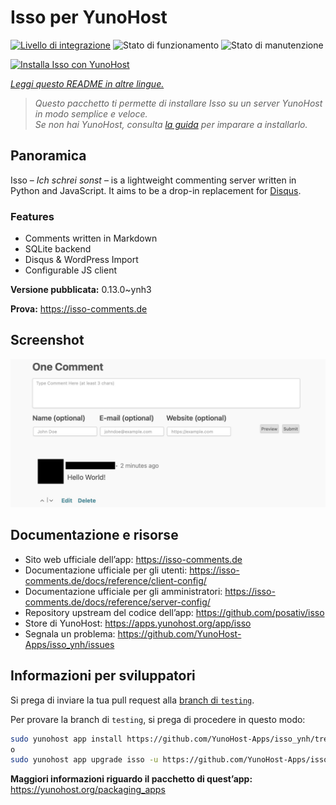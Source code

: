 <!--
N.B.: Questo README è stato automaticamente generato da <https://github.com/YunoHost/apps/tree/master/tools/readme_generator>
NON DEVE essere modificato manualmente.
-->

# Isso per YunoHost

[![Livello di integrazione](https://dash.yunohost.org/integration/isso.svg)](https://dash.yunohost.org/appci/app/isso) ![Stato di funzionamento](https://ci-apps.yunohost.org/ci/badges/isso.status.svg) ![Stato di manutenzione](https://ci-apps.yunohost.org/ci/badges/isso.maintain.svg)

[![Installa Isso con YunoHost](https://install-app.yunohost.org/install-with-yunohost.svg)](https://install-app.yunohost.org/?app=isso)

*[Leggi questo README in altre lingue.](./ALL_README.md)*

> *Questo pacchetto ti permette di installare Isso su un server YunoHost in modo semplice e veloce.*  
> *Se non hai YunoHost, consulta [la guida](https://yunohost.org/install) per imparare a installarlo.*

## Panoramica

Isso – *Ich schrei sonst* – is a lightweight commenting server written in Python and JavaScript. It aims to be a drop-in replacement for
[Disqus](http://disqus.com).

### Features

- Comments written in Markdown
- SQLite backend
- Disqus & WordPress Import
- Configurable JS client 

**Versione pubblicata:** 0.13.0~ynh3

**Prova:** <https://isso-comments.de>

## Screenshot

![Screenshot di Isso](./doc/screenshots/example.jpg)

## Documentazione e risorse

- Sito web ufficiale dell’app: <https://isso-comments.de>
- Documentazione ufficiale per gli utenti: <https://isso-comments.de/docs/reference/client-config/>
- Documentazione ufficiale per gli amministratori: <https://isso-comments.de/docs/reference/server-config/>
- Repository upstream del codice dell’app: <https://github.com/posativ/isso>
- Store di YunoHost: <https://apps.yunohost.org/app/isso>
- Segnala un problema: <https://github.com/YunoHost-Apps/isso_ynh/issues>

## Informazioni per sviluppatori

Si prega di inviare la tua pull request alla [branch di `testing`](https://github.com/YunoHost-Apps/isso_ynh/tree/testing).

Per provare la branch di `testing`, si prega di procedere in questo modo:

```bash
sudo yunohost app install https://github.com/YunoHost-Apps/isso_ynh/tree/testing --debug
o
sudo yunohost app upgrade isso -u https://github.com/YunoHost-Apps/isso_ynh/tree/testing --debug
```

**Maggiori informazioni riguardo il pacchetto di quest’app:** <https://yunohost.org/packaging_apps>
